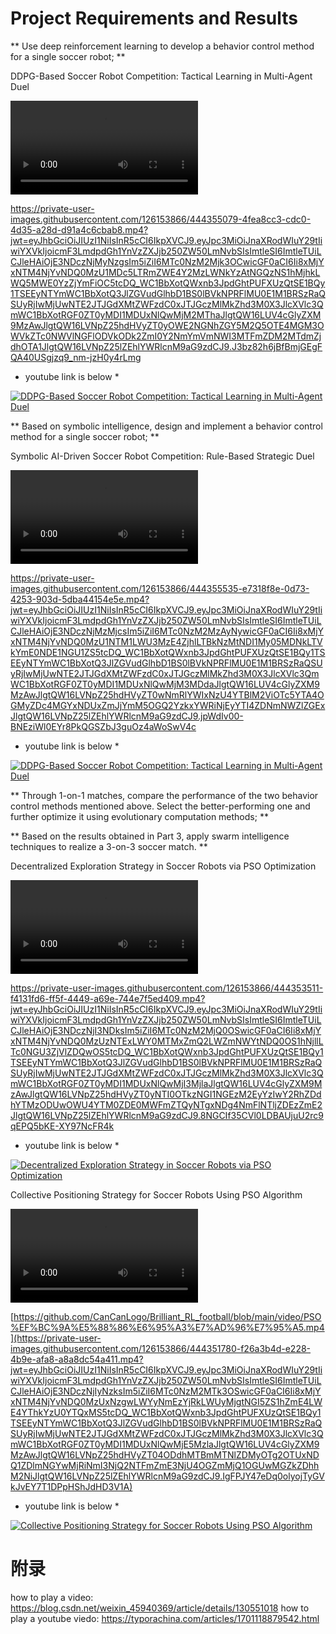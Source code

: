 # **Project Requirements and Results**




** Use deep reinforcement learning to develop a behavior control method for a single soccer robot; **

DDPG-Based Soccer Robot Competition: Tactical Learning in Multi-Agent Duel​

<video controls>
  <source src="videos/深度强化（DDPG训练后的对战）.mp4" type="video/mp4">
</video>

https://private-user-images.githubusercontent.com/126153866/444355079-4fea8cc3-cdc0-4d35-a28d-d91a4c6cbab8.mp4?jwt=eyJhbGciOiJIUzI1NiIsInR5cCI6IkpXVCJ9.eyJpc3MiOiJnaXRodWIuY29tIiwiYXVkIjoicmF3LmdpdGh1YnVzZXJjb250ZW50LmNvbSIsImtleSI6ImtleTUiLCJleHAiOjE3NDczNjMyNzgsIm5iZiI6MTc0NzM2Mjk3OCwicGF0aCI6Ii8xMjYxNTM4NjYvNDQ0MzU1MDc5LTRmZWE4Y2MzLWNkYzAtNGQzNS1hMjhkLWQ5MWE0YzZjYmFiOC5tcDQ_WC1BbXotQWxnb3JpdGhtPUFXUzQtSE1BQy1TSEEyNTYmWC1BbXotQ3JlZGVudGlhbD1BS0lBVkNPRFlMU0E1M1BRSzRaQSUyRjIwMjUwNTE2JTJGdXMtZWFzdC0xJTJGczMlMkZhd3M0X3JlcXVlc3QmWC1BbXotRGF0ZT0yMDI1MDUxNlQwMjM2MThaJlgtQW16LUV4cGlyZXM9MzAwJlgtQW16LVNpZ25hdHVyZT0yOWE2NGNhZGY5M2Q5OTE4MGM3OWVkZTc0NWVlNGFlODVkODk2ZmI0Y2NmYmVmNWI3MTFmZDM2MTdmZjdhOTA1JlgtQW16LVNpZ25lZEhlYWRlcnM9aG9zdCJ9.J3bz82h6jBfBmjGEgFQA40USgjzq9_nm-jzH0y4rLmg

* youtube link is below *

[![DDPG-Based Soccer Robot Competition: Tactical Learning in Multi-Agent Duel​](https://img.youtube.com/vi/nWcEYRPTGac/0.jpg)](https://www.youtube.com/watch?v=nWcEYRPTGac)




** Based on symbolic intelligence, design and implement a behavior control method for a single soccer robot; **

Symbolic AI-Driven Soccer Robot Competition: Rule-Based Strategic Duel​

<video controls>
  <source src="videos/符号智能（DDPG训练前的对战）.mp4" type="video/mp4">
</video>

https://private-user-images.githubusercontent.com/126153866/444355535-e7318f8e-0d73-4253-903d-5dba44154e5e.mp4?jwt=eyJhbGciOiJIUzI1NiIsInR5cCI6IkpXVCJ9.eyJpc3MiOiJnaXRodWIuY29tIiwiYXVkIjoicmF3LmdpdGh1YnVzZXJjb250ZW50LmNvbSIsImtleSI6ImtleTUiLCJleHAiOjE3NDczNjMzMjcsIm5iZiI6MTc0NzM2MzAyNywicGF0aCI6Ii8xMjYxNTM4NjYvNDQ0MzU1NTM1LWU3MzE4ZjhlLTBkNzMtNDI1My05MDNkLTVkYmE0NDE1NGU1ZS5tcDQ_WC1BbXotQWxnb3JpdGhtPUFXUzQtSE1BQy1TSEEyNTYmWC1BbXotQ3JlZGVudGlhbD1BS0lBVkNPRFlMU0E1M1BRSzRaQSUyRjIwMjUwNTE2JTJGdXMtZWFzdC0xJTJGczMlMkZhd3M0X3JlcXVlc3QmWC1BbXotRGF0ZT0yMDI1MDUxNlQwMjM3MDdaJlgtQW16LUV4cGlyZXM9MzAwJlgtQW16LVNpZ25hdHVyZT0wNmRlYWIxNzU4YTBlM2ViOTc5YTA4OGMyZDc4MGYxNDUxZmJjYmM5OGQ2YzkxYWRiNjEyYTI4ZDNmNWZlZGExJlgtQW16LVNpZ25lZEhlYWRlcnM9aG9zdCJ9.jpWdIv00-BNEziWl0EYr8PkQGSZbJ3guOz4aWoSwV4c


* youtube link is below *

[![DDPG-Based Soccer Robot Competition: Tactical Learning in Multi-Agent Duel​](https://img.youtube.com/vi/3jwGjBCZwOk/0.jpg)](https://www.youtube.com/watch?v=3jwGjBCZwOk)




**  Through 1-on-1 matches, compare the performance of the two behavior control methods mentioned above. Select the better-performing one and further optimize it using evolutionary computation methods; ** 





**  Based on the results obtained in Part 3, apply swarm intelligence techniques to realize a 3-on-3 soccer match. **




Decentralized Exploration Strategy in Soccer Robots via PSO Optimization

<video controls>
  <source src="videos/PSO：分散策略.mp4" type="video/mp4">
</video>

https://private-user-images.githubusercontent.com/126153866/444353511-f4131fd6-ff5f-4449-a69e-744e7f5ed409.mp4?jwt=eyJhbGciOiJIUzI1NiIsInR5cCI6IkpXVCJ9.eyJpc3MiOiJnaXRodWIuY29tIiwiYXVkIjoicmF3LmdpdGh1YnVzZXJjb250ZW50LmNvbSIsImtleSI6ImtleTUiLCJleHAiOjE3NDczNjI3NDksIm5iZiI6MTc0NzM2MjQ0OSwicGF0aCI6Ii8xMjYxNTM4NjYvNDQ0MzUzNTExLWY0MTMxZmQ2LWZmNWYtNDQ0OS1hNjllLTc0NGU3ZjVlZDQwOS5tcDQ_WC1BbXotQWxnb3JpdGhtPUFXUzQtSE1BQy1TSEEyNTYmWC1BbXotQ3JlZGVudGlhbD1BS0lBVkNPRFlMU0E1M1BRSzRaQSUyRjIwMjUwNTE2JTJGdXMtZWFzdC0xJTJGczMlMkZhd3M0X3JlcXVlc3QmWC1BbXotRGF0ZT0yMDI1MDUxNlQwMjI3MjlaJlgtQW16LUV4cGlyZXM9MzAwJlgtQW16LVNpZ25hdHVyZT0yNTI0OTkzNGI1NGEzM2EyYzIwY2RhZDdhYTMzODUwOWU4YTM0ZDE0MWFmZTQyNTgxNDg4NmFlNTljZDEzZmE2JlgtQW16LVNpZ25lZEhlYWRlcnM9aG9zdCJ9.8NGCIf35CVl0LDBAUjuU2rc9qEPQ5bKE-XY97NcFR4k

* youtube link is below * 

[![Decentralized Exploration Strategy in Soccer Robots via PSO Optimization](https://img.youtube.com/vi/TsUzV1FkuJw/0.jpg)](https://www.youtube.com/watch?v=TsUzV1FkuJw)





Collective Positioning Strategy for Soccer Robots Using PSO Algorithm

<video controls>
  <source src="videos/PSO：集合策略.mp4" type="video/mp4">
</video>

[https://github.com/CanCanLogo/Brilliant_RL_football/blob/main/video/PSO%EF%BC%9A%E5%88%86%E6%95%A3%E7%AD%96%E7%95%A5.mp4](https://private-user-images.githubusercontent.com/126153866/444351780-f26a3b4d-e228-4b9e-afa8-a8a8dc54a411.mp4?jwt=eyJhbGciOiJIUzI1NiIsInR5cCI6IkpXVCJ9.eyJpc3MiOiJnaXRodWIuY29tIiwiYXVkIjoicmF3LmdpdGh1YnVzZXJjb250ZW50LmNvbSIsImtleSI6ImtleTUiLCJleHAiOjE3NDczNjIyNzksIm5iZiI6MTc0NzM2MTk3OSwicGF0aCI6Ii8xMjYxNTM4NjYvNDQ0MzUxNzgwLWYyNmEzYjRkLWUyMjgtNGI5ZS1hZmE4LWE4YThkYzU0YTQxMS5tcDQ_WC1BbXotQWxnb3JpdGhtPUFXUzQtSE1BQy1TSEEyNTYmWC1BbXotQ3JlZGVudGlhbD1BS0lBVkNPRFlMU0E1M1BRSzRaQSUyRjIwMjUwNTE2JTJGdXMtZWFzdC0xJTJGczMlMkZhd3M0X3JlcXVlc3QmWC1BbXotRGF0ZT0yMDI1MDUxNlQwMjE5MzlaJlgtQW16LUV4cGlyZXM9MzAwJlgtQW16LVNpZ25hdHVyZT04ODdhMTBmMTNlZDMyOTg2OTUxNDQ1ZDlmNGYwMjRiNmI3NjQ2NTFmZmE3NjU4OGZmMjQ1OGUwMGZkZDhhM2NiJlgtQW16LVNpZ25lZEhlYWRlcnM9aG9zdCJ9.IgFPJY47eDq0olyojTyGVkJvEY7T1DPpHShJdHD3V1A)

* youtube link is below *

[![Collective Positioning Strategy for Soccer Robots Using PSO Algorithm](https://img.youtube.com/vi/fYIuhV4-exY/0.jpg)](https://www.youtube.com/watch?v=fYIuhV4-exY)




# 附录
how to play a video: <https://blog.csdn.net/weixin_45940369/article/details/130551018>
how to play a youtube viedo: <https://typorachina.com/articles/1701118879542.html>


